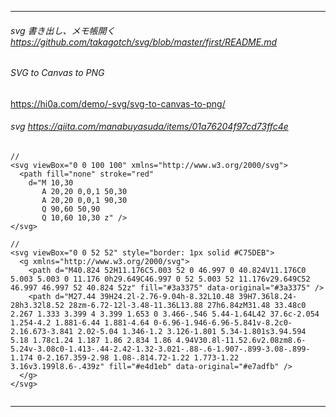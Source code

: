 




---
###### svg 書き出し、メモ帳開く https://github.com/takagotch/svg/blob/master/first/README.md

###### SVG to Canvas to PNG
https://hi0a.com/demo/-svg/svg-to-canvas-to-png/

###### svg https://qiita.com/manabuyasuda/items/01a76204f97cd73ffc4e


```
//
<svg viewBox="0 0 100 100" xmlns="http://www.w3.org/2000/svg">
  <path fill="none" stroke="red"
    d="M 10,30
       A 20,20 0,0,1 50,30
       A 20,20 0,0,1 90,30
       Q 90,60 50,90
       Q 10,60 10,30 z" />
</svg>

//
<svg viewBox="0 0 52 52" style="border: 1px solid #C75DEB">
  <g xmlns="http://www.w3.org/2000/svg">
    <path d="M40.824 52H11.176C5.003 52 0 46.997 0 40.824V11.176C0 5.003 5.003 0 11.176 0h29.649C46.997 0 52 5.003 52 11.176v29.649C52 46.997 46.997 52 40.824 52z" fill="#3a3375" data-original="#3a3375" />
    <path d="M27.44 39H24.2l-2.76-9.04h-8.32L10.48 39H7.36l8.24-28h3.32l8.52 28zm-6.72-12l-3.48-11.36L13.88 27h6.84zM31.48 33.48c0 2.267 1.333 3.399 4 3.399 1.653 0 3.466-.546 5.44-1.64L42 37.6c-2.054 1.254-4.2 1.881-6.44 1.881-4.64 0-6.96-1.946-6.96-5.841v-8.2c0-2.16.673-3.841 2.02-5.04 1.346-1.2 3.126-1.801 5.34-1.801s3.94.594 5.18 1.78c1.24 1.187 1.86 2.834 1.86 4.94V30.8l-11.52.6v2.08zm8.6-5.24v-3.08c0-1.413-.44-2.42-1.32-3.021-.88-.6-1.907-.899-3.08-.899-1.174 0-2.167.359-2.98 1.08-.814.72-1.22 1.773-1.22 3.16v3.199l8.6-.439z" fill="#e4d1eb" data-original="#e7adfb" />
  </g>
</svg>
        
```

---



